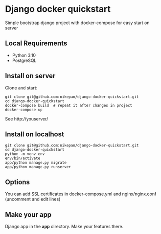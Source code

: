 # Django docker quickstart
Simple bootstrap django project with docker-compose for easy start on server

## Local Requirements
- Python 3.10
- PostgreSQL


## Install on server
Clone and start:
```
git clone git@github.com:nikepan/django-docker-quickstart.git  
cd django-docker-quickstart  
docker-compose build  # repeat it after changes in project
docker-compose up  
```
See http://youserver/

## Install on localhost
```
git clone git@github.com:nikepan/django-docker-quickstart.git  
cd django-docker-quickstart
python -m venv env
env/bin/activate
app/python manage.py migrate
app/python manage.py runserver   
```

## Options
You can add SSL certificates in docker-compose.yml and nginx/nginx.conf (uncomment and edit lines)

## Make your app
Django app in the **app** directory. Make your features there.

